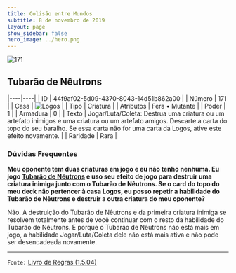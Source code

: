 ```yaml
---
title: Colisão entre Mundos
subtitle: 8 de novembro de 2019
layout: page
show_sidebar: false
hero_image: ../hero.png
---
```


![171](https://cdn.keyforgegame.com/media/card_front/pt/452_171_Q4HFG22WPXC6_pt.png)

## Tubarão de Nêutrons

|----|----|
| ID | 44f9af02-5d09-4370-8043-14d51b862a00 |
| Número | 171 |
| Casa | ![Logos](https://archonarcana.com/images/thumb/c/ce/Logos.png/22px-Logos.png "Logos") |
| Tipo | Criatura |
| Atributos | Fera • Mutante |
| Poder | 1 |
| Armadura | 0 |
| Texto | Jogar/Luta/Coleta: Destrua uma criatura ou um artefato inimigos e uma criatura ou um artefato amigos. Descarte a carta do topo do seu baralho. Se essa carta não for uma carta da Logos, ative este efeito novamente. |
| Raridade | Rara |

### Dúvidas Frequentes

**Meu oponente tem duas criaturas em jogo e eu não tenho nenhuma.
Eu jogo [Tubarão de Nêutrons](/cota/146) e uso seu efeito de jogo
para destruir uma criatura inimiga junto com o Tubarão de Nêutrons.
Se o card do topo do meu deck não pertencer à casa Logos, eu
posso repetir a habilidade do Tubarão de Nêutrons e destruir a
outra criatura do meu oponente?**

Não. A destruição do Tubarão de Nêutrons e da primeira criatura
inimiga se resolvem totalmente antes de você continuar com o resto da
habilidade do Tubarão de Nêutrons. E porque o Tubarão de Nêutrons
não está mais em jogo, a habilidade Jogar/Luta/Coleta dele não está
mais ativa e não pode ser desencadeada novamente.

<hr/>

`Fonte:` [Livro de Regras (1.5.04)](https://drive.google.com/open?id=14pM1J8ZR_4hZbGFZt-ArQdAGsHCPEQdE)
